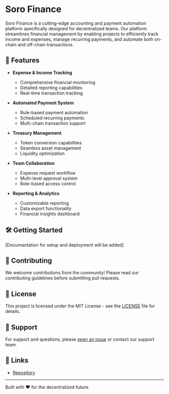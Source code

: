 # Soro Finance

Soro Finance is a cutting-edge accounting and payment automation platform specifically designed for decentralized teams. Our platform streamlines financial management by enabling projects to efficiently track income and expenses, manage recurring payments, and automate both on-chain and off-chain transactions.

## 🚀 Features

- **Expense & Income Tracking**
  - Comprehensive financial monitoring
  - Detailed reporting capabilities
  - Real-time transaction tracking

- **Automated Payment System**
  - Rule-based payment automation
  - Scheduled recurring payments
  - Multi-chain transaction support

- **Treasury Management**
  - Token conversion capabilities
  - Seamless asset management
  - Liquidity optimization

- **Team Collaboration**
  - Expense request workflow
  - Multi-level approval system
  - Role-based access control

- **Reporting & Analytics**
  - Customizable reporting
  - Data export functionality
  - Financial insights dashboard

## 🛠️ Getting Started

[Documentation for setup and deployment will be added]

## 🤝 Contributing

We welcome contributions from the community! Please read our contributing guidelines before submitting pull requests.

## 📄 License

This project is licensed under the MIT License - see the [LICENSE](LICENSE) file for details.

## 💬 Support

For support and questions, please [open an issue](https://github.com/findolor/soro-finance/issues) or contact our support team.

## 🔗 Links

- [Repository](https://github.com/findolor/soro-finance)

---

Built with ❤️ for the decentralized future. 